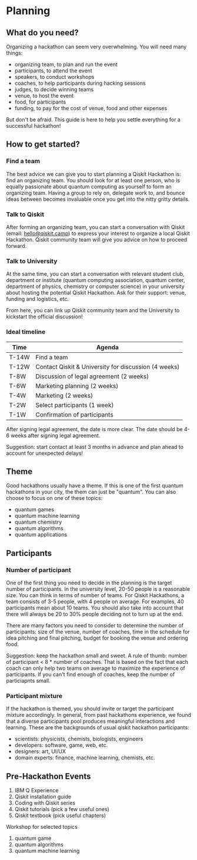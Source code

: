 # Planning

## What do you need?

Organizing a hackathon can seem very overwhelming. You will need many things:

- organizing team, to plan and run the event
- participants, to attend the event
- speakers, to conduct workshops
- coaches, to help participants during hacking sessions
- judges, to decide winning teams
- venue, to host the event
- food, for participants
- funding, to pay for the cost of venue, food and other expenses

But don't be afraid. This guide is here to help you settle everything for a successful hackathon!

## How to get started?

### Find a team
The best advice we can give you to start planning a Qiskit Hackathon is: find an organizing team. You should look for at least one person, who is equally passionate about quantum computing as yourself to form an organizing team. Having a group to rely on, delegate work to, and bounce ideas between becomes invaluable once you get into the nitty gritty details.

### Talk to Qiskit
After forming an organizing team, you can start a conversation with Qiskit (email: hello@qiskit.camp) to express your interest to organize a local Qiskit Hackathon. Qiskit community team will give you advice on how to proceed forward.

### Talk to University
At the same time, you can start a conversation with relevant student club, department or institute (quantum computing association, quantum center, department of physics, chemistry or computer science) in your university about hosting the potential Qiskit Hackathon. Ask for their support: venue, funding and logistics, etc.

From here, you can link up Qiskit community team and the University to kickstart the official discussion!

### Ideal timeline
| Time  | Agenda                                               |
|-------|------------------------------------------------------|
| T-14W | Find a team                                          |
| T-12W | Contact Qiskit & University for discussion (4 weeks) |
| T-8W  | Discussion of legal agreement (2 weeks)              |
| T-6W  | Marketing planning (2 weeks)                         |
| T-4W  | Marketing (2 weeks)                                  |
| T-2W  | Select participants (1 week)                         |
| T-1W  | Confirmation of participants                         |

After signing legal agreement, the date is more clear. The date should be 4-6 weeks after signing legal agreement.  

Suggestion: start contact at least 3 months in advance and plan ahead to account for unexpected delays!

## Theme
Good hackathons usually have a theme. If this is one of the first quantum hackathons in your city, the them can just be "quantum". You can also choose to focus on one of these topics:
- quantum games
- quantum machine learning
- quantum chemistry
- quantum algorithms
- quantum applications

## Participants
### Number of participant
One of the first thing you need to decide in the planning is the target number of participants. In the university level, 20-50 people is a reasonable size. You can think in terms of number of teams. For Qiskit Hackathons, a team consists of 3-5 people, with 4 people on average. For examples, 40 participants mean about 10 teams. You should also take into account that there will always be 20 to 30% people deciding not to turn up at the end.

There are many factors you need to consider to determine the number of participants: size of the venue, number of coaches, time in the schedule for idea pitching and final pitching, budget for booking the venue and ordering food.

Suggestion: keep the hackathon small and sweet. A rule of thumb: number of participant < 8 * number of coaches. That is based on the fact that each coach can only help two teams on average to maximize the experience of participants. If you can't find enough of coaches, keep the number of particiapnts small.

### Participant mixture
If the hackathon is themed, you should invite or target the participant mixture accordingly. In general, from past hackathons experience, we found that a diverse participants pool produces meaningful interactions and learning. These are the backgrounds of usual qiskit hackathon participants:
- scientists: physicists, chemists, biologists, engineers
- developers: software, game, web, etc.
- designers: art, UI/UX
- domain experts: finance, machine learning, chemists, etc.


## Pre-Hackathon Events
1. IBM Q Experience
1. Qiskit installation guide
1. Coding with Qiskit series
1. Qiskit tutorials (pick a few useful ones)
1. Qiskit textbook (pick useful chapters)

Workshop for selected topics
1. quantum game
1. quantum algorithms
1. quantum machine learning
